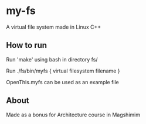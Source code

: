 # my-fs
A virtual file system made in Linux C++
## How to run
Run 'make' using bash in directory fs/

Run ./fs/bin/myfs { virtual filesystem filename }

OpenThis.myfs can be used as an example file
## About
Made as a bonus for Architecture course in Magshimim
